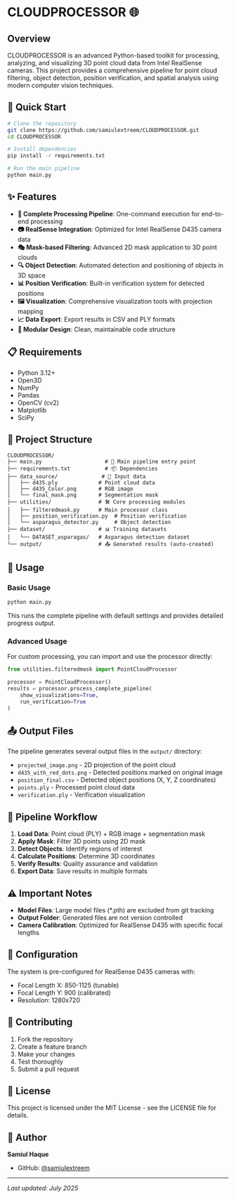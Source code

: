 # CLOUDPROCESSOR 🌐

## Overview
CLOUDPROCESSOR is an advanced Python-based toolkit for processing, analyzing, and visualizing 3D point cloud data from Intel RealSense cameras. This project provides a comprehensive pipeline for point cloud filtering, object detection, position verification, and spatial analysis using modern computer vision techniques.

## 🚀 Quick Start
```bash
# Clone the repository
git clone https://github.com/samiulextreem/CLOUDPROCESSOR.git
cd CLOUDPROCESSOR

# Install dependencies
pip install -r requirements.txt

# Run the main pipeline
python main.py
```

## ✨ Features
- **🎯 Complete Processing Pipeline**: One-command execution for end-to-end processing
- **📷 RealSense Integration**: Optimized for Intel RealSense D435 camera data
- **🎭 Mask-based Filtering**: Advanced 2D mask application to 3D point clouds
- **🔍 Object Detection**: Automated detection and positioning of objects in 3D space
- **📊 Position Verification**: Built-in verification system for detected positions
- **🖼️ Visualization**: Comprehensive visualization tools with projection mapping
- **📈 Data Export**: Export results in CSV and PLY formats
- **🔧 Modular Design**: Clean, maintainable code structure

## 📋 Requirements
- Python 3.12+
- Open3D
- NumPy
- Pandas
- OpenCV (cv2)
- Matplotlib
- SciPy

## 📁 Project Structure
```
CLOUDPROCESSOR/
├── main.py                    # 🎯 Main pipeline entry point
├── requirements.txt           # 📦 Dependencies
├── data_source/              # 📂 Input data
│   ├── d435.ply             # Point cloud data
│   ├── d435_Color.png       # RGB image
│   └── final_mask.png       # Segmentation mask
├── utilities/               # 🛠️ Core processing modules
│   ├── filteredmask.py      # Main processor class
│   ├── position_verification.py  # Position verification
│   └── asparagus_detector.py     # Object detection
├── dataset/                 # 📊 Training datasets
│   └── DATASET_asparagas/   # Asparagus detection dataset
└── output/                  # 📤 Generated results (auto-created)
```

## 🔧 Usage

### Basic Usage
```bash
python main.py
```
This runs the complete pipeline with default settings and provides detailed progress output.

### Advanced Usage
For custom processing, you can import and use the processor directly:
```python
from utilities.filteredmask import PointCloudProcessor

processor = PointCloudProcessor()
results = processor.process_complete_pipeline(
    show_visualizations=True,
    run_verification=True
)
```

## 📤 Output Files
The pipeline generates several output files in the `output/` directory:
- `projected_image.png` - 2D projection of the point cloud
- `d435_with_red_dots.png` - Detected positions marked on original image
- `position_final.csv` - Detected object positions (X, Y, Z coordinates)
- `points.ply` - Processed point cloud data
- `verification.ply` - Verification visualization

## 🔬 Pipeline Workflow
1. **Load Data**: Point cloud (PLY) + RGB image + segmentation mask
2. **Apply Mask**: Filter 3D points using 2D mask
3. **Detect Objects**: Identify regions of interest
4. **Calculate Positions**: Determine 3D coordinates
5. **Verify Results**: Quality assurance and validation
6. **Export Data**: Save results in multiple formats

## ⚠️ Important Notes
- **Model Files**: Large model files (*.pth) are excluded from git tracking
- **Output Folder**: Generated files are not version controlled
- **Camera Calibration**: Optimized for RealSense D435 with specific focal lengths

## 🔧 Configuration
The system is pre-configured for RealSense D435 cameras with:
- Focal Length X: 850-1125 (tunable)
- Focal Length Y: 900 (calibrated)
- Resolution: 1280x720

## 🤝 Contributing
1. Fork the repository
2. Create a feature branch
3. Make your changes
4. Test thoroughly
5. Submit a pull request

## 📄 License
This project is licensed under the MIT License - see the LICENSE file for details.

## 👤 Author
**Samiul Haque**
- GitHub: [@samiulextreem](https://github.com/samiulextreem)

---
*Last updated: July 2025*
